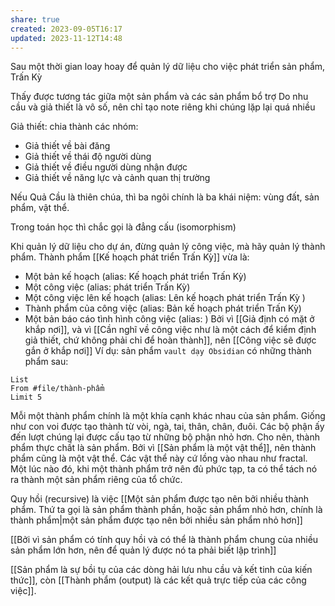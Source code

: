 ```yaml
---
share: true
created: 2023-09-05T16:17
updated: 2023-11-12T14:48
---
```

Sau một thời gian loay hoay để quản lý dữ liệu cho việc phát triển sản phẩm, Trấn Kỳ


Thấy được tương tác giữa một sản phẩm và các sản phẩm bổ trợ
Do nhu cầu và giả thiết là vô số, nên chỉ tạo note riêng khi chúng lặp lại quá nhiều

Giả thiết: chia thành các nhóm:
- Giả thiết về bài đăng
- Giả thiết về thái độ người dùng
- Giả thiết về điều người dùng nhận được
- Giả thiết về năng lực và cảnh quan thị trường


Nếu Quả Cầu là thiên chúa, thì ba ngôi chính là ba khái niệm: vùng đất, sản phẩm, vật thể. 

Trong toán học thì chắc gọi là đẳng cấu (isomorphism)

Khi quản lý dữ liệu cho dự án, đừng quản lý công việc, mà hãy quản lý thành phẩm.
Thành phẩm [[Kế hoạch phát triển Trấn Kỳ]] vừa là:
  - Một bản kế hoạch (alias: Kế hoạch phát triển Trấn Kỳ) 
  - Một công việc (alias: phát triển Trấn Kỳ) 
  - Một công việc lên kế hoạch (alias: Lên kế hoạch phát triển Trấn Kỳ ) 
  - Thành phẩm của công việc (alias: Bản kế hoạch phát triển Trấn Kỳ) 
  - Một bản báo cáo tình hình công việc (alias: ) 
Bởi vì [[Giả định có mặt ở khắp nơi]], và vì [[Cần nghĩ về công việc như là một cách để kiểm định giả thiết, chứ không phải chỉ để hoàn thành]], nên [[Công việc sẽ được gắn ở khắp nơi]] 
Ví dụ: sản phẩm `vault dạy Obsidian` có những thành phẩm sau:
```dataview 
List
From #file/thành-phẩm 
Limit 5
```

Mỗi một thành phẩm chính là một khía cạnh khác nhau của sản phẩm. Giống như con voi được tạo thành từ vòi, ngà, tai, thân, chân, đuôi. Các bộ phận ấy đến lượt chúng lại được cấu tạo từ những bộ phận nhỏ hơn. Cho nên, thành phẩm thực chất là sản phẩm. Bởi vì [[Sản phẩm là một vật thể]], nên thành phẩm cũng là một vật thể. Các vật thể này cứ lồng vào nhau như fractal. Một lúc nào đó, khi một thành phẩm trở nên đủ phức tạp, ta có thể tách nó ra thành một sản phẩm riêng của tổ chức.

Quy hồi (recursive) là việc [[Một sản phẩm được tạo nên bởi nhiều thành phẩm. Thứ ta gọi là sản phẩm thành phần, hoặc sản phẩm nhỏ hơn, chính là thành phẩm|một sản phẩm được tạo nên bởi nhiều sản phẩm nhỏ hơn]]

[[Bởi vì sản phẩm có tính quy hồi và có thể là thành phẩm chung của nhiều sản phẩm lớn hơn, nên để quản lý được nó ta phải biết lập trình]]

[[Sản phẩm là sự bồi tụ của các dòng hải lưu nhu cầu và kết tinh của kiến thức]], còn [[Thành phẩm (output) là các kết quả trực tiếp của các công việc]]. 
